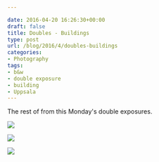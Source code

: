 ```yaml
---

date: 2016-04-20 16:26:30+00:00
draft: false
title: Doubles - Buildings
type: post
url: /blog/2016/4/doubles-buildings
categories:
- Photography
tags:
- b&w
- double exposure
- building
- Uppsala
---
```


The rest of from this Monday's double exposures.



  
![](/images/2016-04-20-20164doubles-buildings/20160418-DSCF8311.jpg)

  

  
![](/images/2016-04-20-20164doubles-buildings/20160418-DSCF8320.jpg)

  

  
![](/images/2016-04-20-20164doubles-buildings/20160418-DSCF8324.jpg)

  


